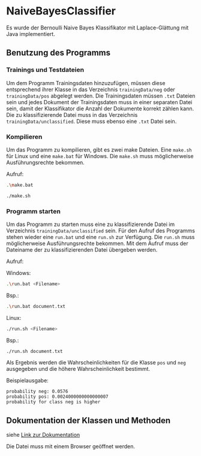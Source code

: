 # NaiveBayesClassifier

Es wurde der Bernoulli Naive Bayes Klassifikator mit Laplace-Glättung mit Java implementiert.

## Benutzung des Programms

### Trainings und Testdateien

Um dem Programm Trainingsdaten hinzuzufügen, müssen diese entsprechend ihrer Klasse in das Verzeichnis 
``
trainingData/neg
``
oder
``
trainingData/pos
``
abgelegt werden. Die Trainingsdaten müssen ``.txt`` Dateien sein und jedes Dokument der Trainingsdaten muss in einer separaten
Datei sein, damit der Klassifikator die Anzahl der Dokumente korrekt zählen kann. Die zu klassifizierende 
Datei muss in das Verzeichnis ``trainingData/unclassified``. Diese muss ebenso eine ``.txt`` Datei sein.

### Kompilieren

Um das Programm zu kompilieren, gibt es zwei make Dateien. Eine ``make.sh`` für Linux und eine ``make.bat`` für Windows. Die
``make.sh`` muss möglicherweise Ausführungsrechte bekommen.

Aufruf:

```bash
.\make.bat
```

```bash
./make.sh
```

### Programm starten

Um das Programm zu starten muss eine zu klassifizierende Datei im Verzeichnis
``
trainingData/unclassified
``
sein. Für den Aufruf des Programms stehen wieder eine ``run.bat`` und eine ``run.sh`` zur Verfügung. Die
``run.sh`` muss möglicherweise Ausführungsrechte bekommen. Mit dem Aufruf muss der Dateiname der 
zu klassifizierenden Datei übergeben werden.

Aufruf:

Windows:

```bash
.\run.bat <Filename>
```

Bsp.:

```bash
.\run.bat document.txt
```

Linux:

```bash
./run.sh <Filename>
```
Bsp.:

```bash
./run.sh document.txt
```

Als Ergebnis werden die Wahrscheinlichkeiten für die Klasse ``pos`` und ``neg`` ausgegeben und die höhere Wahrscheinlichkeit 
bestimmt.

Beispielausgabe:
```
probability neg: 0.0576
probability pos: 0.0024000000000000007
probability for class neg is higher
```

## Dokumentation der Klassen und Methoden
siehe
[Link zur Dokumentation](./src/doc/allclasses-index.html) 

Die Datei muss mit einem Browser geöffnet werden.
